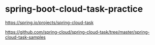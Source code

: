 # spring-boot-cloud-task-practice

https://spring.io/projects/spring-cloud-task

https://github.com/spring-cloud/spring-cloud-task/tree/master/spring-cloud-task-samples




